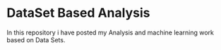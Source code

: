# DataSet Based Analysis
In this repository i have posted my Analysis and machine learning work based on Data Sets.
